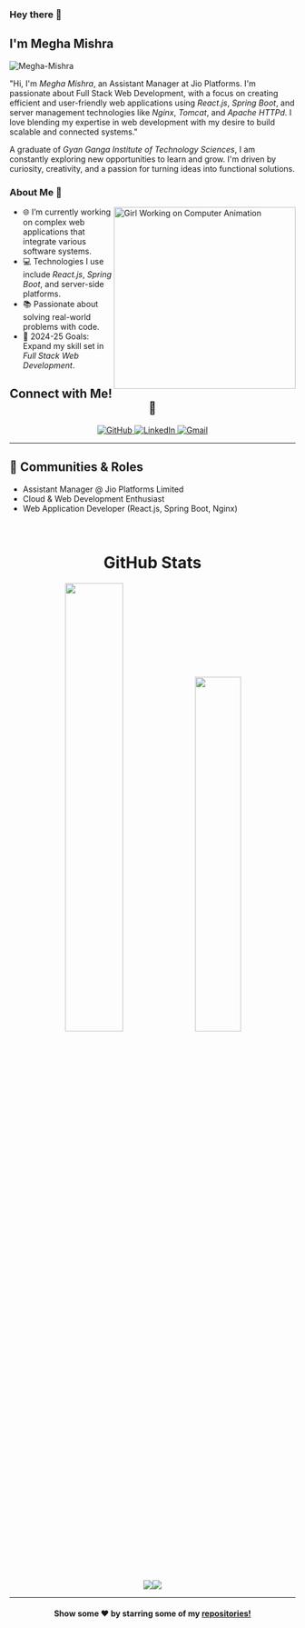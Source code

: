 ### Hey there 👋 <h2> I'm Megha Mishra</h2>

<p align="left"> 
	<img src="https://komarev.com/ghpvc/?username=Megha-Mishra" alt="Megha-Mishra" /> 
</p>

"Hi, I'm *Megha Mishra*, an Assistant Manager at Jio Platforms. I'm passionate about Full Stack Web Development, with a focus on creating efficient and user-friendly web applications using *React.js*, *Spring Boot*, and server management technologies like *Nginx*, *Tomcat*, and *Apache HTTPd*. I love blending my expertise in web development with my desire to build scalable and connected systems."

A graduate of *Gyan Ganga Institute of Technology Sciences*, I am constantly exploring new opportunities to learn and grow. I'm driven by curiosity, creativity, and a passion for turning ideas into functional solutions. 

### About Me 🚀

<a href="https://dribbble.com/shots/17188530-Female-working-on-a-computer-Animation-explainer-video/attachments/12288316?mode=media" target="_blank">
  <img align="right" alt="Girl Working on Computer Animation" src="https://cdn.dribbble.com/users/722835/screenshots/17188530/media/9df8cf01f94aeb4e26d7b7c90eb0a70c.gif" width="320px" />
</a>

- 🌐 I’m currently working on complex web applications that integrate various software systems.
- 💻 Technologies I use include *React.js*, *Spring Boot*, and server-side platforms.
- 📚 Passionate about solving real-world problems with code.
- 🎯 2024-25 Goals: Expand my skill set in *Full Stack Web Development*.

<h2 align="center">Connect with Me! 🤝</h2>

<p align="center">
<a href="https://github.com/Megha-Mishra" target="_blank">
<img src="https://img.shields.io/badge/github-%2324292e.svg?&style=for-the-badge&logo=github&logoColor=white" alt="GitHub" />
</a>
<a href="https://www.linkedin.com/in/megha-mishra26/" target="_blank">
<img alt="LinkedIn" src="https://img.shields.io/badge/linkedin-%230077B5.svg?&style=for-the-badge&logo=linkedin&logoColor=white"/>
</a>
<a href="mailto:meghamish26@gmail.com">
<img alt="Gmail" src="https://img.shields.io/badge/Gmail-D14836?style=for-the-badge&logo=gmail&logoColor=white" />
</a>
</p>

---

## 👯 Communities & Roles

* Assistant Manager @ Jio Platforms Limited
* Cloud & Web Development Enthusiast
* Web Application Developer (React.js, Spring Boot, Nginx)

<br>

<h1 align="center">GitHub Stats</h1>
<div align="center" >
<img width="45%" src="https://github-readme-stats.vercel.app/api?username=Megha-Mishra&show_icons=true"> <img width="40%" src="https://github-readme-stats.vercel.app/api/top-langs/?username=Megha-Mishra&layout=compact">
</div> 
<div align="center">
 <img src="https://github-readme-streak-stats.herokuapp.com/?user=Megha-Mishra"><img src="https://activity-graph.herokuapp.com/graph?username=Megha-Mishra&bg_color=FFFFFF&color=000000&line=000000&point=00FF00">
</div>

---

<p align="center">
<h4 align="center">Show some ❤️ by starring some of my <a href="https://github.com/Megha-Mishra?tab=repositories"> repositories!</a></h4>
</p>
